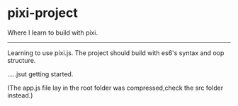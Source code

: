 # pixi-project
Where I learn to build with pixi.

<hr>

Learning to use pixi.js.
The project should build with es6's syntax and oop structure.

.....jsut getting started.

(The app.js file lay in the root folder was compressed,check the src folder instead.)
